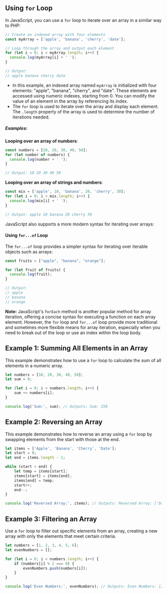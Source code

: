 ## Using `for` Loop
In JavaScript, you can use a `for` loop to iterate over an array in a similar way to PHP:
```js
// Create an indexed array with four elements
const myArray = ['apple', 'banana', 'cherry', 'date'];

// Loop through the array and output each element
for (let i = 0; i < myArray.length; i++) {
  console.log(myArray[i] + ' ');
}

// Output:
// apple banana cherry date
```
- In this example, an indexed array named `myArray` is initialized with four elements: "apple", "banana", "cherry", and "date". These elements are accessed using numeric indexes, starting from 0. You can modify the value of an element in the array by referencing its index.
- The `for` loop is used to iterate over the array and display each element. The `.length` property of the array is used to determine the number of iterations needed.

##### Examples:
**Looping over an array of numbers**:
```js
const numbers = [10, 20, 30, 40, 50];
for (let number of numbers) {
  console.log(number + ' ');
}

// Output: 10 20 30 40 50
```

**Looping over an array of strings and numbers**:
```js
const mix = ['apple', 10, 'banana', 20, 'cherry', 30];
for (let i = 0; i < mix.length; i++) {
  console.log(mix[i] + ' ');
}

// Output: apple 10 banana 20 cherry 30
```

JavaScript also supports a more modern syntax for iterating over arrays:

#### Using `for...of` Loop
The `for...of` loop provides a simpler syntax for iterating over iterable objects such as arrays:
```js
const fruits = ["apple", "banana", "orange"];

for (let fruit of fruits) {
  console.log(fruit);
}

// Output:
// apple
// banana
// orange
```
**Note:** JavaScript's `forEach` method is another popular method for array iteration, offering a concise syntax for executing a function on each array element. However, the `for` loop and `for...of` loop provide more traditional and sometimes more flexible means for array iteration, especially when you need to break out of the loop or use an index within the loop body.

## Example 1: Summing All Elements in an Array
This example demonstrates how to use a `for` loop to calculate the sum of all elements in a numeric array.
```js
let numbers = [10, 20, 30, 40, 50];
let sum = 0;

for (let i = 0; i < numbers.length; i++) {
    sum += numbers[i];
}

console.log('Sum:', sum); // Outputs: Sum: 150
```

## Example 2: Reversing an Array
This example demonstrates how to reverse an array using a `for` loop by swapping elements from the start with those at the end.
```js
let items = ['Apple', 'Banana', 'Cherry', 'Date'];
let start = 0;
let end = items.length - 1;

while (start < end) {
    let temp = items[start];
    items[start] = items[end];
    items[end] = temp;
    start++;
    end--;
}

console.log('Reversed Array:', items); // Outputs: Reversed Array: ['Date', 'Cherry', 'Banana', 'Apple']
```

## Example 3: Filtering an Array
Use a `for` loop to filter out specific elements from an array, creating a new array with only the elements that meet certain criteria.
```js
let numbers = [1, 2, 3, 4, 5, 6];
let evenNumbers = [];

for (let i = 0; i < numbers.length; i++) {
    if (numbers[i] % 2 === 0) {
        evenNumbers.push(numbers[i]);
    }
}

console.log('Even Numbers:', evenNumbers); // Outputs: Even Numbers: [2, 4, 6]
```

